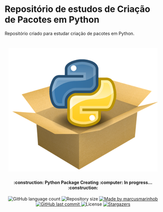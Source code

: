 # Repositório de estudos de Criação de Pacotes em Python
Repositório criado para estudar criação de pacotes em Python.

<h1 align="center">
    <img alt="Python Codes" title="#PythonCodes" src="./logo.png" width="480px" />
</h1>

<h4 align="center"> 
	:construction: Python Package Creating :computer: In progress... :construction:
</h4>
<p align="center">
  <img alt="GitHub language count" src="https://img.shields.io/github/languages/count/marcusmarinhob/dio-criacao-pacotes?color=306998">

  <img alt="Repository size" src="https://img.shields.io/github/repo-size/marcusmarinhob/dio-criacao-pacotes?color=FFD43B">
	
  <a href="https://www.linkedin.com/in/marcusmarinho/">
    <img alt="Made by marcusmarinhob" src="https://img.shields.io/badge/made%20by-marcusmarinhob-306998">
  </a>

  <a href="https://github.com/marcusmarinhob/dio-criacao-pacotes/commits/master">
    <img alt="GitHub last commit" src="https://img.shields.io/github/last-commit/marcusmarinhob/dio-criacao-pacotes?color=FFD43B">
  </a>

  <img alt="License" src="https://img.shields.io/badge/license-MIT-306998">
   <a href="https://github.com/marcusmarinhob/dio-criacao-pacotes/stargazers">
    <img alt="Stargazers" src="https://img.shields.io/github/stars/marcusmarinhob/dio-criacao-pacotes?style=social">
  </a>
</p>
